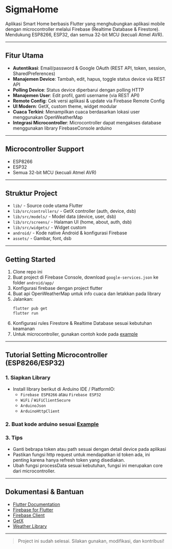 # SigmaHome

Aplikasi Smart Home berbasis Flutter yang menghubungkan aplikasi mobile dengan microcontroller melalui Firebase (Realtime Database & Firestore). Mendukung ESP8266, ESP32, dan semua 32-bit MCU (kecuali Atmel AVR).

---

## Fitur Utama
- **Autentikasi**: Email/password & Google OAuth (REST API, token, session, SharedPreferences)
- **Manajemen Device**: Tambah, edit, hapus, toggle status device via REST API
- **Polling Device**: Status device diperbarui dengan polling HTTP
- **Manajemen User**: Edit profil, ganti username (via REST API)
- **Remote Config**: Cek versi aplikasi & update via Firebase Remote Config
- **UI Modern**: GetX, custom theme, widget modular
- **Cuaca Terkini**: Menampilkan cuaca berdasarkan lokasi user menggunakan OpenWeatherMap
- **Integrasi Microcontroller**: Microcontroller dapat mengakses database menggunakan library FirebaseConsole arduino

---

## Microcontroller Support
- ESP8266
- ESP32
- Semua 32-bit MCU (kecuali Atmel AVR)

---

## Struktur Project
- `lib/` - Source code utama Flutter
- `lib/src/controllers/` - GetX controller (auth, device, dsb)
- `lib/src/models/` - Model data (device, user, dsb)
- `lib/src/screens/` - Halaman UI (home, about, auth, dsb)
- `lib/src/widgets/` - Widget custom
- `android/` - Kode native Android & konfigurasi Firebase
- `assets/` - Gambar, font, dsb

---

## Getting Started

1. Clone repo ini
2. Buat project di Firebase Console, download `google-services.json` ke folder `android/app/`
3. Konfigurasi firebase dengan project flutter
5. Buat api OpenWeatherMap untuk info cuaca dan letakkan pada library
6. Jalankan:
   ```bash
   flutter pub get
   flutter run
   ```
7. Konfigurasi rules Firestore & Realtime Database sesuai kebutuhan keamanan
8. Untuk microcontroller, gunakan contoh kode pada [example](https://github.com/Ariyalex/SigmaHome/tree/main/example)

---

## Tutorial Setting Microcontroller (ESP8266/ESP32)

### 1. Siapkan Library
- Install library berikut di Arduino IDE / PlatformIO:
  - `Firebase ESP8266` atau `Firebase ESP32`
  - `WiFi` / `WiFiClientSecure`
  - `ArduinoJson`
  - `ArduinoHttpClient`

### 2. Buat kode arduino sesuai [Example](https://github.com/Ariyalex/SigmaHome/blob/main/example/sigmaHome.ino)

### 3. Tips
- Ganti bebrapa token atau path sesuai dengan detail device pada aplikasi
- Pastikan fungsi http request untuk mendapatkan id token ada, ini penting karena hanya refresh token yang disediakan.
- Ubah fungsi processData sesuai kebutuhan, fungsi ini merupakan core dari microcontroller.

---

## Dokumentasi & Bantuan
- [Flutter Documentation](https://docs.flutter.dev)
- [Firebase for Flutter](https://firebase.flutter.dev)
- [Firebase Client](https://github.com/mobizt/FirebaseClient)
- [GetX](https://pub.dev/packages/get)
- [Weather Library](https://pub.dev/packages/weather)

---

> Project ini sudah selesai. Silakan gunakan, modifikasi, dan kontribusi!
